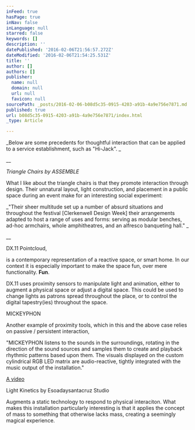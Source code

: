 ```yaml
---
inFeed: true
hasPage: true
inNav: false
inLanguage: null
starred: false
keywords: []
description: ''
datePublished: '2016-02-06T21:56:57.272Z'
dateModified: '2016-02-06T21:54:25.531Z'
title: ''
author: []
authors: []
publisher:
  name: null
  domain: null
  url: null
  favicon: null
sourcePath: _posts/2016-02-06-b08d5c35-0915-4203-a91b-4a9e756e7871.md
published: true
url: b08d5c35-0915-4203-a91b-4a9e756e7871/index.html
_type: Article

---
```

_Below are some precedents for thoughtful interaction that can be applied to a service establishment, such as "Hi-Jack". _

__

_Triangle Chairs by ASSEMBLE_

What I like about the triangle chairs is that they promote interaction through design. Their unnatural layout, light construction, and placement in a public space during an event make for an interesting social experiment: 

_"Their sheer multitude set up a number of absurd situations and throughout the festival \[Clerkenwell Design Week\] their arrangements adapted to host a range of uses and forms: serving as modular benches, ad-hoc armchairs, whole amphitheatres, and an alfresco banqueting hall." _

__

DX.11 Pointcloud,

is a contemporary representation of a reactive space, or smart home. In our context it is especially important to make the space fun, over mere functionality. **Fun**. 

DX.11 uses proximity sensors to manipulate light and animation, either to augment a physical space or adjust a digital space. This could be used to change lights as patrons spread throughout the place, or to control the digital tapestry(ies) throughout the space. 

MICKEYPHON

Another example of proximity tools, which in this and the above case relies on passive / persistent interaction, 

"MICKEYPHON listens to the sounds in the surroundings, rotating in the direction of the sound sources and samples them to create and playback rhythmic patterns based upon them. The visuals displayed on the custom cylindrical RGB LED matrix are audio-reactive, tightly integrated with the music output of the installation."

[A video][0]

Light Kinetics by Esoadaysantacruz Studio

Augments a static technology to respond to physical interaciton. What makes this installation particularly interesting is that it applies the concept of mass to something that otherwise lacks mass, creating a seemingly magical experience. 

[0]: https://vimeo.com/151174535
